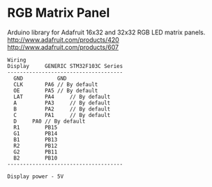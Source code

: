 RGB Matrix Panel
================

Arduino library for Adafruit 16x32 and 32x32 RGB LED matrix panels.
	http://www.adafruit.com/products/420
	http://www.adafruit.com/products/607
 
```
Wiring
Display     GENERIC STM32F103C Series
-------------------------------------
  GND	    	GND			
  CLK 		PA6	// By default
  OE  		PA5	// By default
  LAT 		PA4     // By default
  A   		PA3     // By default
  B   		PA2     // By default
  C   		PA1     // By default
  D		PA0	// By default
  R1		PB15				
  G1		PB14				
  B1		PB13				
  R2		PB12				
  G2		PB11				
  B2		PB10			
-------------------------------------

Display power - 5V
```
